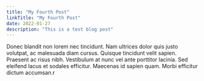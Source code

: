 ```yaml
---
title: "My Fourth Post"
linkTitle: "My Fourth Post"
date: 2022-01-27
description: "This is a test blog post"
---
```


Donec blandit non lorem nec tincidunt. Nam ultrices dolor quis justo volutpat, ac malesuada diam cursus. Quisque tincidunt velit sapien. Praesent ac risus nibh. Vestibulum at nunc vel ante porttitor lacinia. Sed eleifend lacus et sodales efficitur. Maecenas id sapien quam. Morbi efficitur dictum accumsan.r


